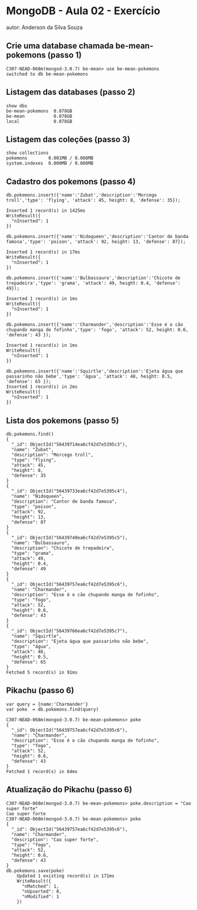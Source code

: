 # MongoDB - Aula 02 - Exercício
autor: Anderson da Silva Souza 

## Crie uma database chamada be-mean-pokemons (passo 1)

	C307-NEAD-068m(mongod-3.0.7) be-mean> use be-mean-pokemons
    switched to db be-mean-pokemons

## Listagem das databases (passo 2)

	show dbs
	be-mean-pokemons  0.078GB
	be-mean           0.078GB
	local             0.078GB


## Listagem das coleções (passo 3)

	show collections
	pokemons        0.001MB / 0.008MB
	system.indexes  0.000MB / 0.008MB


## Cadastro dos pokemons (passo 4)

    db.pokemons.insert({'name':'Zubat','description':'Morcego troll','type': 'flying', 'attack': 45, height: 8, 'defense': 35});

	Inserted 1 record(s) in 1425ms
	WriteResult({
	  "nInserted": 1
	})

	db.pokemons.insert({'name':'Nidoqueen','description':'Cantor de banda famosa','type': 'poison', 'attack': 92, height: 13, 'defense': 87});

	Inserted 1 record(s) in 17ms
	WriteResult({
	  "nInserted": 1
	})

	db.pokemons.insert({'name':'Bulbassauro','description':'Chicote de trepadeira','type': 'grama', 'attack': 49, height: 0.4, 'defense': 49});

	Inserted 1 record(s) in 1ms
	WriteResult({
	  "nInserted": 1
	})

	db.pokemons.insert({'name':'Charmander','description':'Esse é o cão chupando manga de fofinho','type': 'fogo', 'attack': 52, height: 0.6, 'defense': 43 });

	Inserted 1 record(s) in 1ms
	WriteResult({
	  "nInserted": 1
	})

	db.pokemons.insert({'name':'Squirtle','description':'Ejeta água que passarinho não bebe','type': 'água', 'attack': 48, height: 0.5, 'defense': 65 });
	Inserted 1 record(s) in 2ms
	WriteResult({
	  "nInserted": 1
	})



## Lista dos pokemons (passo 5)

	db.pokemons.find()
	{
	  "_id": ObjectId("56439714ea6cf42d7e5395c3"),
	  "name": "Zubat",
	  "description": "Morcego troll",
	  "type": "flying",
	  "attack": 45,
	  "height": 8,
	  "defense": 35
	}
	{
	  "_id": ObjectId("56439733ea6cf42d7e5395c4"),
	  "name": "Nidoqueen",
	  "description": "Cantor de banda famosa",
	  "type": "poison",
	  "attack": 92,
	  "height": 13,
	  "defense": 87
	}
	{
	  "_id": ObjectId("56439740ea6cf42d7e5395c5"),
	  "name": "Bulbassauro",
	  "description": "Chicote de trepadeira",
	  "type": "grama",
	  "attack": 49,
	  "height": 0.4,
	  "defense": 49
	}
	{
	  "_id": ObjectId("56439757ea6cf42d7e5395c6"),
	  "name": "Charmander",
	  "description": "Esse é o cão chupando manga de fofinho",
	  "type": "fogo",
	  "attack": 52,
	  "height": 0.6,
	  "defense": 43
	}
	{
	  "_id": ObjectId("56439766ea6cf42d7e5395c7"),
	  "name": "Squirtle",
	  "description": "Ejeta água que passarinho não bebe",
	  "type": "água",
	  "attack": 48,
	  "height": 0.5,
	  "defense": 65
	}
	Fetched 5 record(s) in 91ms	


## Pikachu (passo 6)

	var query = {name:'Charmander'}
	var poke  = db.pokemons.find(query)

	C307-NEAD-068m(mongod-3.0.7) be-mean-pokemons> poke
	{
	  "_id": ObjectId("56439757ea6cf42d7e5395c6"),
	  "name": "Charmander",
	  "description": "Esse é o cão chupando manga de fofinho",
	  "type": "fogo",
	  "attack": 52,
	  "height": 0.6,
	  "defense": 43
	}
	Fetched 1 record(s) in 64ms


## Atualização do Pikachu (passo 6)

	C307-NEAD-068m(mongod-3.0.7) be-mean-pokemons> poke.description = "Cao super forte"
	Cao super forte
	C307-NEAD-068m(mongod-3.0.7) be-mean-pokemons> poke
	{
	  "_id": ObjectId("56439757ea6cf42d7e5395c6"),
	  "name": "Charmander",
	  "description": "Cao super forte",
	  "type": "fogo",
	  "attack": 52,
	  "height": 0.6,
	  "defense": 43
	}
	db.pokemons.save(poke)
		Updated 1 existing record(s) in 171ms
		WriteResult({
		  "nMatched": 1,
		  "nUpserted": 0,
		  "nModified": 1
		})

	
